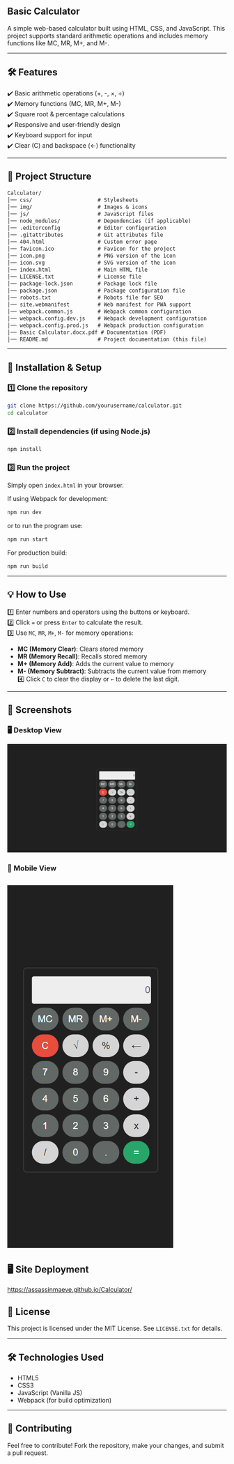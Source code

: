 ## Basic Calculator  

A simple web-based calculator built using HTML, CSS, and JavaScript. This project supports standard arithmetic operations and includes memory functions like MC, MR, M+, and M-.  

---

## 🛠 Features  

✔️ Basic arithmetic operations (+, -, ×, ÷)  
✔️ Memory functions (MC, MR, M+, M-)  
✔️ Square root & percentage calculations  
✔️ Responsive and user-friendly design  
✔️ Keyboard support for input  
✔️ Clear (C) and backspace (←) functionality  

---

## 📁 Project Structure  

```
Calculator/
│── css/                     # Stylesheets
│── img/                     # Images & icons
│── js/                      # JavaScript files
│── node_modules/            # Dependencies (if applicable)
│── .editorconfig            # Editor configuration
│── .gitattributes           # Git attributes file
│── 404.html                 # Custom error page
│── favicon.ico              # Favicon for the project
│── icon.png                 # PNG version of the icon
│── icon.svg                 # SVG version of the icon
│── index.html               # Main HTML file
│── LICENSE.txt              # License file
│── package-lock.json        # Package lock file
│── package.json             # Package configuration file
│── robots.txt               # Robots file for SEO
│── site.webmanifest         # Web manifest for PWA support
│── webpack.common.js        # Webpack common configuration
│── webpack.config.dev.js    # Webpack development configuration
│── webpack.config.prod.js   # Webpack production configuration
│── Basic Calculator.docx.pdf # Documentation (PDF)
│── README.md                # Project documentation (this file)
```

---

## 🚀 Installation & Setup  

### 1️⃣ Clone the repository  
```bash
git clone https://github.com/yourusername/calculator.git
cd calculator
```

### 2️⃣ Install dependencies (if using Node.js)  
```bash
npm install
```

### 3️⃣ Run the project  
Simply open `index.html` in your browser.  

If using Webpack for development:  
```bash
npm run dev
```
or to run the program use:
```bash
npm run start
```

For production build:  
```bash
npm run build
```

---

## 💡 How to Use  

1️⃣ Enter numbers and operators using the buttons or keyboard.  
2️⃣ Click `=` or press `Enter` to calculate the result.  
3️⃣ Use `MC`, `MR`, `M+`, `M-` for memory operations:  
   - **MC (Memory Clear)**: Clears stored memory  
   - **MR (Memory Recall)**: Recalls stored memory  
   - **M+ (Memory Add)**: Adds the current value to memory  
   - **M- (Memory Subtract)**: Subtracts the current value from memory  
4️⃣ Click `C` to clear the display or `←` to delete the last digit.  

---

## 📸 Screenshots  

### 🖥️ Desktop View
![img](img/DesktopScreenshot.png)

### 📱 Mobile View 
![img](img/MobileScreenshot.png)
---

## 🖥️ Site Deployment
https://assassinmaeve.github.io/Calculator/

## 📜 License  

This project is licensed under the MIT License. See `LICENSE.txt` for details.  

---

## 🛠 Technologies Used  

- HTML5  
- CSS3  
- JavaScript (Vanilla JS)  
- Webpack (for build optimization)  

---

## 🤝 Contributing  

Feel free to contribute! Fork the repository, make your changes, and submit a pull request.  
